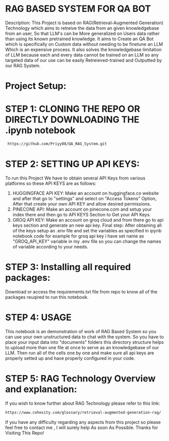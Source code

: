 # RAG BASED SYSTEM FOR QA BOT 

Description: This Project is based on RAG(Retrieval-Augmented Generation) Technology which aims to retreive the data from an given knowledgebase from an user, So that LLM's can be More generalized on Users
data rather than using its known pretrained knowledge. It aims to Create an QA Bot which is specifically on Custom data without needing to be finetune an LLM Which is an expensive process. It also solves 
the knowledgebase limitation of LLM because each and every data cannot be trained on an LLM so any targeted data of our use can be easily Retreieved-trained and Outputted by our RAG System. 

# Project Setup:

# STEP 1: CLONING THE REPO OR DIRECTLY DOWNLOADING THE .ipynb notebook
```bash
 https://github.com/Priyy08/QA_RAG_System.git
```

# STEP 2: SETTING UP API KEYS:
To run this Project We have to obtain several API Keys from various platforms so these API KEYS are as follows:
   1) HUGGINGFACE API KEY: Make an account on huggingface.co website and after that go to "settings" and select on "Access Tokens" Option, After that create your own API KEY and allow desired permissions.
   2) PINECONE API: Make an account on pinecone.com and setup your index there and then go to API KEYS Section to Get your API Keys.
   3) GROQ API KEY: Make an account on groq cloud and from there go to api keys section and generate an new api key.
Final step: After obtaining all of the keys setup an .env file and set the variables as specified in ipynb notebook code for example for groq api key i have set name as "GROQ_API_KEY" variable in my .env file so
you can change the names of variable according to your needs.

# STEP 3: Installing all required packages:
Download or access the requirements.txt file from repo to know all of the packages reuqired to run this notebook.

# STEP 4: USAGE
This notebook is an demonstration of work of RAG Based System so you can use your own unstructured data to chat with the system. So you have to place your input data into "documents" folders this directory 
structure helps to upload more than one file at once to serve as an knowledgebase of our LLM. Then run all of the cells one by one and make sure all api keys are properly setted up and have properly configured 
in your code.

# STEP 5: RAG Technology Overview and explanation:
If you wish to know further about RAG Technology please refer to this link:
 ```bash
https://www.cohesity.com/glossary/retrieval-augmented-generation-rag/ 
```

If you have any difficulty regarding any aspects from this project so please feel free to contact me , I will surely help As soon As Possible. Thanks for Visiting This Repo!
